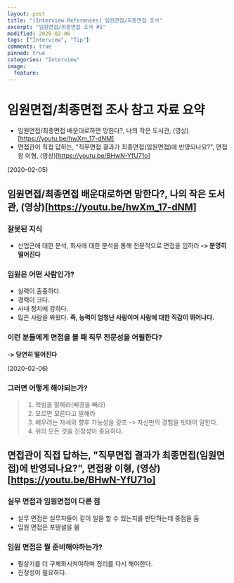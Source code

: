 ```yaml
---
layout: post
title: "[Interview References] 임원면접/최종면접 조사"
excerpt: "임원면접/최종면접 조사 #1"
modified: 2020-02-06
tags: ["Interview", "Tip"]
comments: true
pinned: true
categories: "Interview"
image:
  feature:
---
```


# 임원면접/최종면접 조사 참고 자료 요약
- 임원면접/최종면접 배운대로하면 망한다?, 나의 작은 도서관, (영상)[https://youtu.be/hwXm_17-dNM]
- 면접관이 직접 답하는, "직무면접 결과가 최종면접(임원면접)에 반영되나요?", 면접왕 이형, (영상)[https://youtu.be/BHwN-YfU71o]

(2020-02-05)
## 임원면접/최종면접 배운대로하면 망한다?, 나의 작은 도서관, (영상)[https://youtu.be/hwXm_17-dNM]

### 잘못된 지식
- 산업군에 대한 분석, 회사에 대한 분석을 통해 전문적으로 면접을 임하라
**-> 분명히 떨어진다**

### 임원은 어떤 사람인가?
- 실력이 출중하다.
- 경력이 크다.
- 사내 정치에 강하다.
- 많은 사람을 봐왔다.
**즉, 능력이 엄청난 사람이며 사람에 대한 직감이 뛰어나다.**

### 이런 분들에게 면접을 볼 때 직무 전문성을 어필한다?
**-> 당연히 떨어진다**

(2020-02-06)
### 그러면 어떻게 해야되는가?
> 1. 핵심을 말해라(배경을 빼라)
> 2. 모르면 모른다고 말해라
> 3. 배우려는 자세와 향후 가능성을 강조 -> 자신만의 경험을 빗대어 말한다.
> 4. 위의 모든 것을 진정성이 중요하다.

## 면접관이 직접 답하는, "직무면접 결과가 최종면접(임원면접)에 반영되나요?", 면접왕 이형, (영상)[https://youtu.be/BHwN-YfU71o]

### 실무 면접과 임원면접이 다른 점
- 실무 면접은 실무자들이 같이 일을 할 수 있는지를 판단하는데 중점을 둠
- 임원 면접은 포텐셜을 봄

### 임원 면접은 뭘 준비해야하는가?
- 필살기를 더 구체화시켜야하며 정리를 다시 해야한다.
- 진정성이 필요하다.